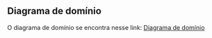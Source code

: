 ## Diagrama de domínio

O diagrama de domínio se encontra nesse link: [Diagrama de domínio](https://www.planttext.com/api/plantuml/png/hLN1RXiX4BtlLt2qLVa7gYYAOpkAfQQ9uhYNgeSHZ3UeB51WsrXL_ZsmYsDsGPiUUZDlTcRUp7lWA-l0kBOH5HLWBTavHN-kb7H6YQNMWbDmN4dojoBaKmDSpdRES5b__q70r7PUlLOnSwKQ3V8OSmMQBcUnCWWEOt1lSGKM2Is0eK6Fps9W8nrtHqBJq_mpUKIhbRJO0nc1cDKHtk-tQy9P-DdJ9X8QJ8x0c45h4qJxKd-KINFGpot2-OkY8DQUuHDlJaEmfSj3hMOnvDbnwT0SWEA9uIDgPRbJ9hAyrs7582u64roI0vVi-hW9tMSfbNb8il1xUb79OaeIzE9aXEWO2Rtm1MdxeIw3wBdxWr6ifQxiYnWS-c889hw8WTXVfwS9Nmop_iqN32qrlDCbeDUyNYFb3GW_jNKFXbCSuHO4lkDUSlAhXQxZLdPtAi0J-tjd5T4j-n-6YwEF3TTvPsgPO--CPEe4p6lhCP9wPrgxGJIxqZUgbMppGb6Vtw9YQ9OmtnYZp9s_t53Z-kc-puhoDZsS80UEWYN9fugt89dtxDYziUvEjSQlkKbFeUXpbtM7xbcnfQdR1gNxgjmt43mX-q6SOD7KGnCj5fVvir8Dbvry4ylayKpDAd_Fkpgbbpk_ukTFHvUv-1QLXoXQhynrGgwGCB92TOMIXR-yDm00)
